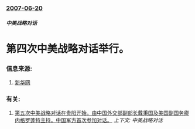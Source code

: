 ### [2007-06-20](/news/2007/06/20/index.md)

##### 中美战略对话
# 第四次中美战略对话举行。




### 信息来源:

1. [新华网](http://news.xinhuanet.com/world/2007-06/20/content_6265856.htm)

### 有关:

1. [ 第五次中美战略对话在贵阳开始，由中国外交部副部长戴秉国及美国副国务卿内格罗蓬特主持。中国军方首次参加对话。](/news/2008/01/17/第五次中美战略对话在贵阳开始-由中国外交部副部长戴秉国及美国副国务卿内格罗蓬特主持-中国军方首次参加对话.md) _上下文: 中美战略对话_
